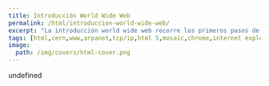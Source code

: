 ```yaml
---
title: Introducción World Wide Web
permalink: /html/introduccion-world-wide-web/
excerpt: "La introducción world wide web recorre los primeros pasos de la creación de esta “red de redes”, desde ARPANET pasando por el CERN."
tags: [html,cern,www,arpanet,tcp/ip,html 5,mosaic,chrome,internet explorer,firefox,operadores,safari,navegador web,tim berners lee]
image:
  path: /img/covers/html-cover.png
---
```

undefined